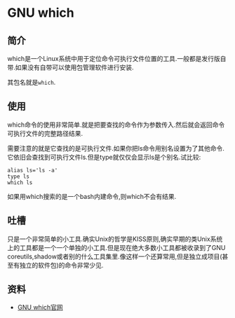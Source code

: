 # GNU which

## 简介

which是一个Linux系统中用于定位命令可执行文件位置的工具.一般都是发行版自带.如果没有自带可以使用包管理软件进行安装.

其包名就是`which`.

## 使用

which命令的使用非常简单.就是把要查找的命令作为参数传入.然后就会返回命令可执行文件的完整路径结果.

需要注意的就是它查找的是可执行文件.如果你把ls命令用别名设置为了其他命令.它依旧会查找到可执行文件ls.但是type就仅仅会显示ls是个别名.试比较:

```shell
alias ls='ls -a'
type ls
which ls
```

如果用which搜索的是一个bash内建命令,则which不会有结果.

## 吐槽

只是一个非常简单的小工具.确实Unix的哲学是KISS原则,确实早期的类Unix系统上的工具都是一个一个单独的小工具.但是现在绝大多数小工具都被收录到了GNU coreutils,shadow或者别的什么工具集里.像这样一个还算常用,但是独立成项目(甚至有独立的软件包)的命令非常少见.

## 资料

* [GNU which官网](https://savannah.gnu.org/projects/which/)
